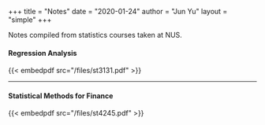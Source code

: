 +++
title = "Notes"
date = "2020-01-24"
author = "Jun Yu"
layout = "simple"
+++ 

Notes compiled from statistics courses taken at NUS.

#### Regression Analysis
{{< embedpdf src="/files/st3131.pdf" >}}

---

#### Statistical Methods for Finance
{{< embedpdf src="/files/st4245.pdf" >}}
